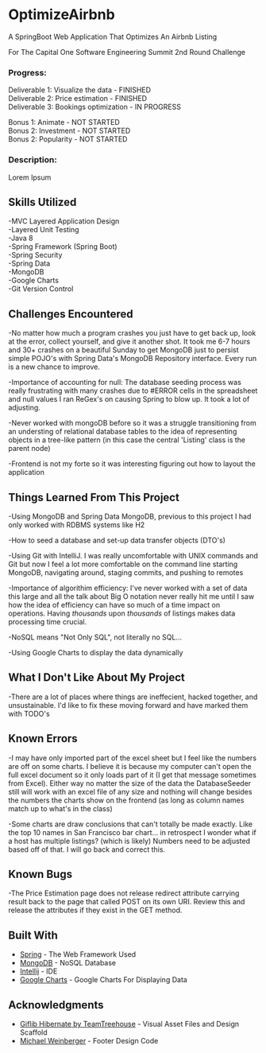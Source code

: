 # OptimizeAirbnb <br>
A SpringBoot Web Application That Optimizes An Airbnb Listing <br>

For The Capital One Software Engineering Summit 2nd Round Challenge <br>

### Progress:
Deliverable 1: Visualize the data - FINISHED </br>
Deliverable 2: Price estimation - FINISHED </br>
Deliverable 3: Bookings optimization - IN PROGRESS </br>

Bonus 1: Animate - NOT STARTED </br>
Bonus 2: Investment - NOT STARTED </br>
Bonus 2: Popularity - NOT STARTED </br>

### Description:
Lorem Ipsum

## Skills Utilized </br>
-MVC Layered Application Design </br>
-Layered Unit Testing </br>
-Java 8 </br>
-Spring Framework (Spring Boot)</br>
-Spring Security </br>
-Spring Data </br>
-MongoDB </br>
-Google Charts </br>
-Git Version Control </br>

## Challenges Encountered </br>
-No matter how much a program crashes you just have to get back up, look at the error, collect yourself, and
give it another shot. It took me 6-7 hours and 30+ crashes on a beautiful Sunday to get MongoDB just to
persist simple POJO's with Spring Data's MongoDB Repository interface. Every run is a new chance to improve. </br>

-Importance of accounting for null: The database seeding process was really frustrating with many crashes due to
#ERROR cells in the spreadsheet and null values I ran ReGex's on causing Spring to blow up. It took a lot of adjusting. </br>

-Never worked with mongoDB before so it was a struggle transitioning from an understing of relational database tables
to the idea of representing objects in a tree-like pattern (in this case the central 'Listing' class is the parent node) </br>

-Frontend is not my forte so it was interesting figuring out how to layout the application </br>

## Things Learned From This Project </br>
-Using MongoDB and Spring Data MongoDB, previous to this project I had only worked with RDBMS systems like H2 </br>

-How to seed a database and set-up data transfer objects (DTO's) </br>

-Using Git with IntelliJ. I was really uncomfortable with UNIX commands and Git but now I feel a lot more
comfortable on the command line starting MongoDB, navigating around, staging commits, and pushing to remotes </br>

-Importance of algorithim efficiency: I've never worked with a set of data this large and all the talk about
Big O notation never really hit me until I saw how the idea of efficiency can have so much of a time impact on
operations. Having *thousands* upon *thousands* of listings makes data processing time crucial.</br>

-NoSQL means "Not Only SQL", not literally no SQL... </br>

-Using Google Charts to display the data dynamically </br>

## What I Don't Like About My Project </br>
-There are a lot of places where things are ineffecient, hacked together, and unsustainable. I'd like to fix
these moving forward and have marked them with TODO's </br>

## Known Errors </br>
-I may have only imported part of the excel sheet but I feel like the numbers are off on some charts. I believe
it is because my computer can't open the full excel document so it only loads part of it (I get that message sometimes
from Excel). Either way no matter the size of the data the DatabaseSeeder still will work with an excel file of any size
and nothing will change besides the numbers the charts show on the frontend (as long as column names match up to what's
in the class)</br>

-Some charts are draw conclusions that can't totally be made exactly. Like the top 10 names in San Francisco bar chart...
in retrospect I wonder what if a host has multiple listings? (which is likely) Numbers need to be adjusted based off of
that. I will go back and correct this.</br>

## Known Bugs </br>

-The Price Estimation page does not release redirect attribute carrying result back to the page that called POST on its own URI. Review this and release the attributes if they exist in the GET method.

## Built With

* [Spring](https://spring.io/) - The Web Framework Used
* [MongoDB](https://www.mongodb.com/) - NoSQL Database
* [Intellij](https://www.jetbrains.com/idea/) - IDE
* [Google Charts](https://developers.google.com/chart/) - Google Charts For Displaying Data

## Acknowledgments
* [Giflib Hibernate by TeamTreehouse](https://github.com/treehouse/giflib-hibernate) - Visual Asset Files and Design Scaffold
* [Michael Weinberger](https://github.com/mwein99) - Footer Design Code
